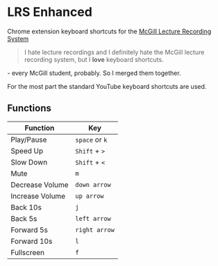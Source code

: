 # LRS Enhanced
Chrome extension keyboard shortcuts for the [McGill Lecture Recording System](http://lrs.mcgill.ca)

>I hate lecture recordings and I definitely hate the McGill lecture recording system, but I **love** keyboard shortcuts. 

\- every McGill student, probably. So I merged them together.

For the most part the standard YouTube keyboard shortcuts are used.

## Functions

Function | Key
---|---
Play/Pause | `space` or `k`
Speed Up | `Shift` + `>`
Slow Down | `Shift` + `<`
Mute | `m`
Decrease Volume | `down arrow`
Increase Volume | `up arrow`
Back 10s | `j`
Back 5s | `left arrow`
Forward 5s | `right arrow`
Forward 10s | `l`
Fullscreen | `f`